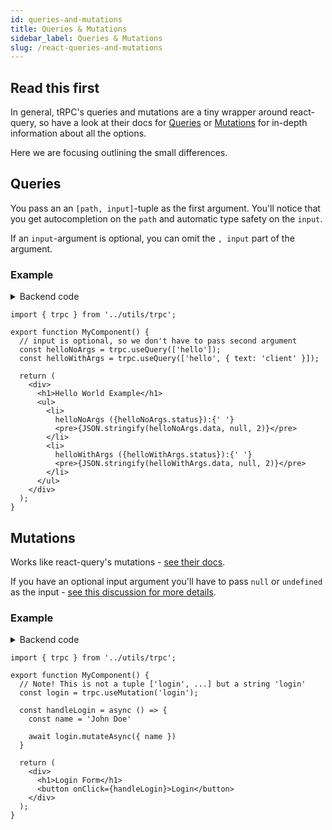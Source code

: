 ```yaml
---
id: queries-and-mutations
title: Queries & Mutations
sidebar_label: Queries & Mutations
slug: /react-queries-and-mutations
---
```


## Read this first

In general, tRPC's queries and mutations are a tiny wrapper around react-query, so have a look at their docs for [Queries](https://react-query.tanstack.com/guides/queries) or [Mutations](https://react-query.tanstack.com/guides/mutations) for in-depth information about all the options.

Here we are focusing outlining the small differences.

## Queries

You pass an an `[path, input]`-tuple as the first argument. You'll notice that you get autocompletion on the `path` and automatic type safety on the `input`.

If an `input`-argument is optional, you can omit the `, input` part of the argument.

### Example

<details><summary>Backend code</summary>

```tsx
import * as trpc from '@trpc/server';
import { z } from 'zod';

trpc.router()
  // Create procedure at path 'hello'
  .query('hello', {
    // using zod schema to validate and infer input values
    input: z
      .object({
        text: z.string().optional(),
      })
      .optional(),
    resolve({ input }) {
      return {
        greeting: `hello ${input?.text ?? 'world'}`,
      };
    },
  })
```
</details>


```tsx
import { trpc } from '../utils/trpc';

export function MyComponent() {
  // input is optional, so we don't have to pass second argument
  const helloNoArgs = trpc.useQuery(['hello']);
  const helloWithArgs = trpc.useQuery(['hello', { text: 'client' }]);

  return (
    <div>
      <h1>Hello World Example</h1>
      <ul>
        <li>
          helloNoArgs ({helloNoArgs.status}):{' '}
          <pre>{JSON.stringify(helloNoArgs.data, null, 2)}</pre>
        </li>
        <li>
          helloWithArgs ({helloWithArgs.status}):{' '}
          <pre>{JSON.stringify(helloWithArgs.data, null, 2)}</pre>
        </li>
      </ul>
    </div>
  );
}
```



## Mutations


Works like react-query's mutations - [see their docs](https://react-query.tanstack.com/guides/mutations).

If you have an optional input argument you'll have to pass `null` or `undefined` as the input - [see this discussion for more details](https://github.com/trpc/trpc/issues/390).

### Example

<details><summary>Backend code</summary>

```tsx
import * as trpc from '@trpc/server';
import { z } from 'zod';

trpc.router()
  // Create procedure at path 'login'
  // The syntax is identical to creating queries
  .mutation('login', {
    // using zod schema to validate and infer input values
    input: z
      .object({
        name: z.string(),
      })
    async resolve({ input }) {
      // Here some login stuff would happen
      
      return {
        user: {
          name: input.name,
          role: 'ADMIN'
        },
      };
    },
  })
```
</details>


```tsx
import { trpc } from '../utils/trpc';

export function MyComponent() {
  // Note! This is not a tuple ['login', ...] but a string 'login'
  const login = trpc.useMutation('login');
  
  const handleLogin = async () => {
    const name = 'John Doe'
    
    await login.mutateAsync({ name })
  }

  return (
    <div>
      <h1>Login Form</h1>
      <button onClick={handleLogin}>Login</button>
    </div>
  );
}
```
